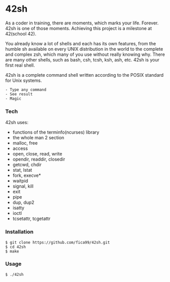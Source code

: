 # 42sh

As a coder in training, there are moments, which marks your life. Forever. 42sh is one of those moments. Achieving this project is a milestone at 42(school 42).

You already know a lot of shells and each has its own features, from the humble sh available on every UNIX distribution in the world to the complete and complex zsh, which many of you use without really knowing why. There are many other shells, such as bash, csh, tcsh, ksh, ash, etc. 42sh is your first real shell.

42sh is a complete command shell written according to the POSIX standard for Unix systems.

    - Type any command
    - See result
    - Magic

### Tech

42sh uses:
* functions of the terminfo(ncurses) library
* the whole man 2 section
* malloc, free
* access
* open, close, read, write
* opendir, readdir, closedir
* getcwd, chdir
* stat, lstat
* fork, execve*
* waitpid
* signal, kill
* exit
* pipe
* dup, dup2
* isatty
* ioctl
* tcsetattr, tcgetattr

### Installation

```
$ git clone https://github.com/fica99/42sh.git
$ cd 42sh
$ make
```

### Usage

```
$ ./42sh
```
